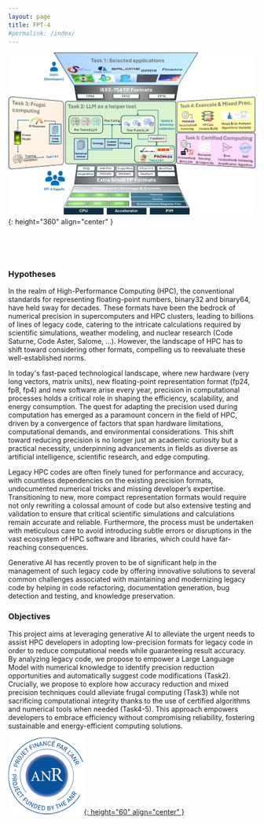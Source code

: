 ```yaml
---
layout: page
title: FPT-4
#permalink: /index/
---
```


![image](/images/fpt4_workflow.jpg){: height="360" align="center" }


<br> 
<br> 
<br> 


[comment]: <> (https://anr.fr/Projet-ANR-24-CE46-7572)

### Hypotheses
In the realm of High-Performance Computing (HPC), the conventional standards for representing floating-point numbers, binary32 and binary64, have held sway for decades. These formats have been the bedrock of numerical precision in supercomputers and HPC clusters, leading to billions of lines of legacy code, catering to the intricate calculations required by scientific simulations, weather modeling, and nuclear research (Code Saturne, Code Aster, Salome, ...). However, the landscape of HPC has to shift toward considering other formats, compelling us to reevaluate these well-established norms.

In today's fast-paced technological landscape, where new hardware (very long vectors, matrix units), new floating-point representation format (fp24, fp8, fp4) and new software arise every year, precision in computational processes holds a critical role in shaping the efficiency, scalability, and energy consumption. The quest for adapting the precision used during computation has emerged as a paramount concern in the field of HPC, driven by a convergence of factors that span hardware limitations, computational demands, and environmental considerations. This shift toward reducing precision is no longer just an academic curiosity but a practical necessity, underpinning advancements in fields as diverse as artificial intelligence, scientific research, and edge computing.

Legacy HPC codes are often finely tuned for performance and accuracy, with countless dependencies on the existing precision formats, undocumented numerical tricks and missing developer’s expertise. Transitioning to new, more compact representation formats would require not only rewriting a colossal amount of code but also extensive testing and validation to ensure that critical scientific simulations and calculations remain accurate and reliable. Furthermore, the process must be undertaken with meticulous care to avoid introducing subtle errors or disruptions in the vast ecosystem of HPC software and libraries, which could have far-reaching consequences.

Generative AI has recently proven to be of significant help in the management of such legacy code by offering innovative solutions to several common challenges associated with maintaining and modernizing legacy code by helping in code refactoring, documentation generation, bug detection and testing, and knowledge preservation.


### Objectives
 This project aims at leveraging generative AI to alleviate the urgent needs to assist HPC developers in adopting low-precision formats for legacy code in order to reduce computational needs while guaranteeing result accuracy. By analyzing legacy code, we propose to empower a Large Language Model with numerical knowledge to  identify precision reduction opportunities and automatically suggest code modifications (Task2). Crucially, we propose to explore how accuracy reduction and mixed precision techniques could alleviate frugal computing (Task3) while not sacrificing computational integrity thanks to the use of certified algorithms and numerical tools when needed (Task4-5). This approach empowers developers to embrace efficiency without compromising reliability, fostering sustainable and energy-efficient computing solutions.
 

[![image](/images/anr.png){: height="60" align="center" }](https://anr.fr/fileadmin/aap/2024/selection/aapg-2024-selection.pdf)
